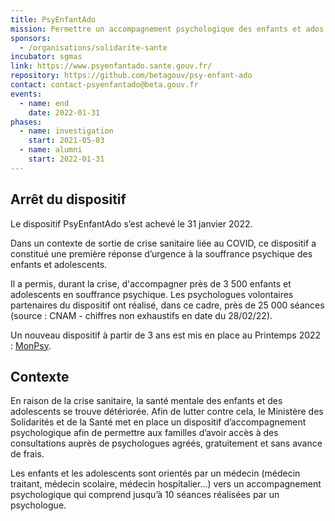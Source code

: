 ```yaml
---
title: PsyEnfantAdo
mission: Permettre un accompagnement psychologique des enfants et ados
sponsors:
  - /organisations/solidarite-sante
incubator: sgmas
link: https://www.psyenfantado.sante.gouv.fr/
repository: https://github.com/betagouv/psy-enfant-ado
contact: contact-psyenfantado@beta.gouv.fr
events:
  - name: end
    date: 2022-01-31
phases:
  - name: investigation
    start: 2021-05-03
  - name: alumni
    start: 2022-01-31
---
```

## Arrêt du dispositif


Le dispositif PsyEnfantAdo s’est achevé le 31 janvier 2022.

Dans un contexte de sortie de crise sanitaire liée au COVID, ce dispositif a constitué une première réponse d’urgence à la souffrance psychique des enfants et adolescents.

Il a permis, durant la crise, d'accompagner près de 3 500 enfants et adolescents en souffrance
psychique. Les psychologues volontaires partenaires du dispositif ont réalisé, dans ce cadre, près de 25 000 séances (source : CNAM - chiffres non exhaustifs en date du 28/02/22).

Un nouveau dispositif à partir de 3 ans est mis en place au Printemps 2022 : [MonPsy](https://monpsy.sante.gouv.fr/).

## Contexte

En raison de la crise sanitaire, la santé mentale des enfants et des adolescents se trouve détériorée. Afin de lutter contre cela, le Ministère des Solidarités et de la Santé met en place un dispositif d’accompagnement psychologique afin de permettre aux familles d’avoir accès à des consultations auprès de psychologues agréés, gratuitement et sans avance de frais.

Les enfants et les adolescents sont orientés par un médecin (médecin traitant, médecin scolaire, médecin hospitalier...) vers un accompagnement psychologique qui comprend jusqu’à 10 séances réalisées par un psychologue.
